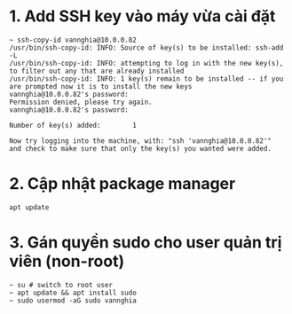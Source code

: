 # 1. Add SSH key vào máy vừa cài đặt

```
~ ssh-copy-id vannghia@10.0.0.82
/usr/bin/ssh-copy-id: INFO: Source of key(s) to be installed: ssh-add -L
/usr/bin/ssh-copy-id: INFO: attempting to log in with the new key(s), to filter out any that are already installed
/usr/bin/ssh-copy-id: INFO: 1 key(s) remain to be installed -- if you are prompted now it is to install the new keys
vannghia@10.0.0.82's password:
Permission denied, please try again.
vannghia@10.0.0.82's password:

Number of key(s) added:        1

Now try logging into the machine, with: "ssh 'vannghia@10.0.0.82'"
and check to make sure that only the key(s) you wanted were added.
```

# 2. Cập nhật package manager

```
apt update
```

# 3. Gán quyền sudo cho user quản trị viên (non-root)

```
~ su # switch to root user
~ apt update && apt install sudo
~ sudo usermod -aG sudo vannghia
```
